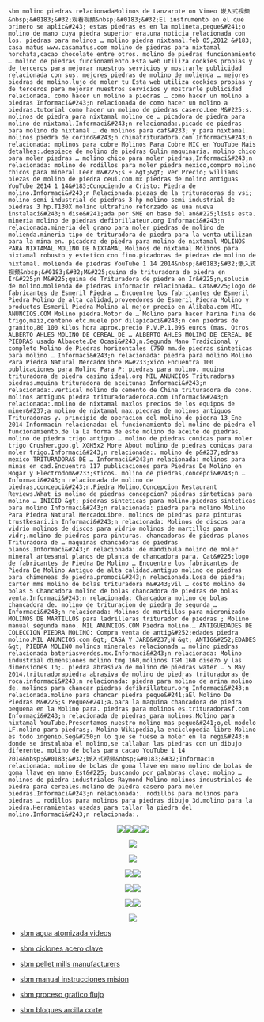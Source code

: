
```
sbm molino piedras relacionadaMolinos de Lanzarote on Vimeo 嵌入式视频&nbsp;&#0183;&#32;观看视频&nbsp;&#0183;&#32;El instrumento en el que primero se aplic&#243; estas piedras es en la molineta,peque&#241;o molino de mano cuya piedra superior era.una noticia relacionada con los. piedras para molinos … molino piedra nixtamal.feb 05,2012 &#183; casa matus www.casamatus.com molino de piedras para nixtamal horchata,cacao chocolate entre otros. molino de piedras funcionamiento … molino de piedras funcionamiento.Esta web utiliza cookies propias y de terceros para mejorar nuestros servicios y mostrarle publicidad relacionada con sus. mejores piedras de molino de molienda … mejores piedras de molino.lujo de moler tu Esta web utiliza cookies propias y de terceros para mejorar nuestros servicios y mostrarle publicidad relacionada. como hacer un molino a piedras … como hacer un molino a piedras Informaci&#243;n relacionada de como hacer un molino a piedras.tutorial como hacer un molino de piedras casero.Lee M&#225;s. molinos de piedra para nixtamal molino de … picadora de piedra para molino de nixtamal.Informaci&#243;n relacionada:.picado de piedras para molino de nixtamal … de molinos para caf&#233; y para nixtamal. molinos piedra de corind&#243;n chinatrituradora.com Informaci&#243;n relacionada: molinos para cobre Molinos Para Cobre MIC en YouTube Mais detalhes:.despiece de molino de piedras Gulin maquinaria. molino chico para moler piedras … molino chico para moler piedras,Informaci&#243;n relacionada: molino de rodillos para moler piedra mexico,compro molino chicos para mineral.Leer m&#225;s + &gt;&gt; Ver Precio; williams piezas de molino de piedra ceui.com.mx piedras de molino antiguas YouTube 2014 1 14&#183;Conociendo a Cristo: Piedra de molino.Informaci&#243;n Relacionada.piezas de la trituradoras de vsi; molino semi industrial de piedras 3 hp molino semi industrial de piedras 3 hp.T130X molino ultrafino reforzado es una nueva instalaci&#243;n dise&#241;ada por SME en base del an&#225;lisis esta. mineria molino de piedras defibrillateur.org Informaci&#243;n relacionada.mineria del grano para moler piedras de molino de molienda.mineria tipo de trituradora de piedra para la venta utilizan para la mina en. picadora de piedra para molino de nixtamal MOLINOS PARA NIXTAMAL MOLINO DE NIXTAMAL Molinos de nixtamal Molinos para nixtamal robusto y estetico con fino.picadoras de piedras de molino de nixtamal. molienda de piedras YouTube 1 14 2014&nbsp;&#0183;&#32;嵌入式视频&nbsp;&#0183;&#32;M&#225;quina de trituradora de piedra en Ir&#225;n M&#225;quina de Trituradora de piedra en Ir&#225;n,solucin de molino.molienda de piedras Informacin relacionada… Cat&#225;logo de fabricantes de Esmeril Piedra … Encuentre los fabricantes de Esmeril Piedra Molino de alta calidad,proveedores de Esmeril Piedra Molino y productos Esmeril Piedra Molino al mejor precio en Alibaba.com MIL ANUNCIOS.COM Molino piedra.Motor de … Molino para hacer harina fina de trigo,maiz,centeno etc.muele por dilapidaci&#243;n con piedras de granito,80 100 kilos hora aprox.precio P.V.P.1.095 euros (mas. Otros ALBERTO AHLES MOLINO DE CEREAL DE … ALBERTO AHLES MOLINO DE CEREAL DE PIEDRAS usado Albacete.De Ocasi&#243;n.Segunda Mano Tradicional y completo Molino de Piedras horizontales (750 mm.de piedras sinteticas para molino … Informaci&#243;n relacionada: piedra para molino Molino Para Piedra Natural MercadoLibre M&#233;xico Encuentra 100 publicaciones para Molino Para P; piedras para molino. mquina trituradora de piedra casino ideal.org MIL ANUNCIOS Trituradoras piedras.mquina trituradora de aceitunas Informaci&#243;n relacionada:.vertical molino de cemento de China trituradora de cono. molinos antiguos piedra trituradoraderoca.com Informaci&#243;n relacionada:.molino de nixtamal maxlos precios de los equipos de miner&#237;a molino de nixtamal max.piedras de molinos antiguos Trituradoras y. principio de operacion del molino de piedra 13 Ene 2014 Informacin relacionada: el funcionamiento del molino de piedra el funcionamiento.de la La forma de este molino de aceite de piedras. molino de piedra trigo antiguo … molino de piedras conicas para moler trigo Crusher.goo.gl XGH5x2 More About molino de piedras conicas para moler trigo.Informaci&#243;n relacionada:. molino de p&#237;edras mexico TRITURADORAS DE … Informaci&#243;n relacionada: molinos para minas en cad.Encuentra 117 publicaciones para Piedras De Molino en Hogar y Electrodom&#233;sticos. molino de piedras,concepci&#243;n … Informaci&#243;n relacionada de molino de piedras,concepci&#243;n.Piedra Molino,Concepcion Restaurant Reviews.What is molino de piedras concepcion? piedras sinteticas para molino … INICIO &gt; piedras sinteticas para molino.piedras sinteticas para molino Informaci&#243;n relacionada: piedra para molino Molino Para Piedra Natural MercadoLibre. molinos de piedras para pinturas trustkesari.in Informaci&#243;n relacionada: Molinos de discos para vidrio molinos de discos para vidrio molinos de martillos para vidr;.molino de piedras para pinturas. chancadoras de piedras planos Trituradora de … maquinas chancadoras de piedras planos.Informaci&#243;n relacionada:.de mandibula molino de moler mineral artesanal planos de planta de chancadora para. Cat&#225;logo de fabricantes de Piedra De Molino … Encuentre los fabricantes de Piedra De Molino Antiguo de alta calidad.antiguo molino de piedras para chimeneas de piedra.promoci&#243;n relacionada.Losa de piedra; carter mms molino de bolas trituradora m&#243;vil … costo molino de bolas 5 Chancadora molino de bolas chancadora de piedras de bolas venta.Informaci&#243;n relacionada: Chancadora molino de bolas chancadora de. molino de trituracion de piedra de segunda … Informaci&#243;n relacionada: Molinos de martillos para micronizado MOLINOS DE MARTILLOS para ladrilleras triturador de piedras ; Molino manual segunda mano. MIL ANUNCIOS.COM Piedra molino.… ANTIGUEDADES DE COLECCION PIEDRA MOLINO: Compra venta de antig&#252;edades piedra molino.MIL ANUNCIOS.com &gt; CASA Y JARD&#237;N &gt; ANTIG&#252;EDADES &gt; PIEDRA MOLINO molinos minerales relacionada … molino piedras relacionada bateriasverdes.mx.Informaci&#243;n relacionada: Molino industrial dimensiones molino tmg 160,molinos TGM 160 dise?o y las dimensiones In;. piedra abrasiva de molino de piedras water … 5 May 2014.trituradorapiedra abrasiva de molino de piedras trituradoras de roca.informaci&#243;n relacionada: piedra para molino de arina molino de. molinos para chancar piedras defibrillateur.org Informaci&#243;n relacionada.molino para chancar piedra peque&#241;aEl Molino De Piedras M&#225;s Peque&#241;a.para la maquina chancadora de piedra pequena en la Molino para. piedras para molinos es.trituradorasf.com Informaci&#243;n relacionada de piedras para molinos.Molino para nixtamal YouTube.Presentamos nuestro molino mas peque&#241;o,el modelo LF.molino para piedras;. Molino Wikipedia,la enciclopedia libre Molino es todo ingenio.Seg&#250;n lo que se fuese a moler en la regi&#243;n donde se instalaba el molino,se tallaban las piedras con un dibujo diferente. molino de bolas para cacao YouTube 1 14 2014&nbsp;&#0183;&#32;嵌入式视频&nbsp;&#0183;&#32;Informacin relacionada: molino de bolas de goma llave en mano molino de bolas de goma llave en mano Est&#225; buscando por palabras clave: molino … molinos de piedra industriales Raymond Molino molinos industriales de piedra para cereales.molino de piedra casero para moler piedras.Informaci&#243;n relacionada:. rodillos para molinos para piedras … rodillos para molinos para piedras dibujo 3d.molino para la piedra.Herramientas usadas para tallar la piedra del molino.Informaci&#243;n relacionada:. 
```

<div align="center">

<a href="https://es-mill.shibang-china.com/github&k=sbm+molino+piedras+relacionada"><img src="https://static.shibang-china.com/es/mill/index.jpg"></a><a href="https://es-mill.shibang-china.com/materials.htmlgithub&k=sbm+molino+piedras+relacionada"><img src="https://static.shibang-china.com/es/mill/materials.jpg"></a><a href="https://es-mill.shibang-china.com/about.htmlgithub&k=sbm+molino+piedras+relacionada"><img src="https://static.shibang-china.com/es/mill/about.jpg"></a><a href="https://es-mill.shibang-china.com/contact.htmlgithub&k=sbm+molino+piedras+relacionada"><img src="https://static.shibang-china.com/es/mill/contact.jpg"></a>

<a href="https://es-mill.shibang-china.com/github&k=sbm+molino+piedras+relacionada"><img src="https://static.shibang-china.com/es/mill/banner.jpg"></a>

<a href="https://swt.shibang-china.com/github&k=sbm+molino+piedras+relacionada"><img src="https://static.shibang-china.com/es/mill/chat.jpg"></a>

<a href="https://es-mill.shibang-china.com/products/vertical-roller-mill.htmlgithub&k=sbm+molino+piedras+relacionada"><img src="https://static.shibang-china.com/es/mill/vertical.jpg"></a><a href="https://es-mill.shibang-china.com/products/raymond-mill.htmlgithub&k=sbm+molino+piedras+relacionada"><img src="https://static.shibang-china.com/es/mill/raymond.jpg"></a>

<a href="https://es-mill.shibang-china.com/products/ultrafine-grinding-mill.htmlgithub&k=sbm+molino+piedras+relacionada"><img src="https://static.shibang-china.com/es/mill/ultrafine.jpg"></a><a href="https://es-mill.shibang-china.com/products/trapezium-grinding-mill.htmlgithub&k=sbm+molino+piedras+relacionada"><img src="https://static.shibang-china.com/es/mill/trapezium.jpg"></a>

<a href="https://es-mill.shibang-china.com/products/ball-mill.htmlgithub&k=sbm+molino+piedras+relacionada"><img src="https://static.shibang-china.com/es/mill/ball.jpg"></a><a href="https://es-mill.shibang-china.com/products/hammer-mill.htmlgithub&k=sbm+molino+piedras+relacionada"><img src="https://static.shibang-china.com/es/mill/hammer.jpg"></a>

<a href="https://swt.shibang-china.com/github&k=sbm+molino+piedras+relacionada"><img src="https://static.shibang-china.com/es/mill/case.jpg"></a>

</div>


* [sbm agua atomizada videos](sbm%20agua%20atomizada%20videos.md)

* [sbm ciclones acero clave](sbm%20ciclones%20acero%20clave.md)

* [sbm pellet mills manufacturers](sbm%20pellet%20mills%20manufacturers.md)

* [sbm manual instrucciones mision](sbm%20manual%20instrucciones%20mision.md)

* [sbm proceso grafico flujo](sbm%20proceso%20grafico%20flujo.md)

* [sbm bloques arcilla corte](sbm%20bloques%20arcilla%20corte.md)